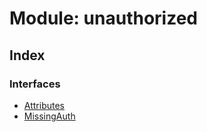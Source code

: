 
# Module: unauthorized

## Index

### Interfaces

* [Attributes](../interfaces/boom.unauthorized.attributes.md)
* [MissingAuth](../interfaces/boom.unauthorized.missingauth.md)
